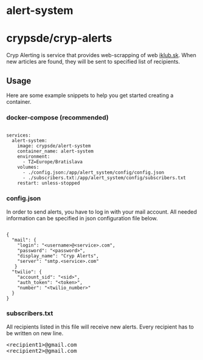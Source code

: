 # alert-system
<h1>crypsde/cryp-alerts</h1>
<p>Cryp Alerting is service that provides web-scrapping of web <a href="https://www.iklub.sk/">iklub.sk</a>. When new articles are found, they will be sent to specified list of recipients.</p>
<h2>Usage</h2>
<p>Here are some example snippets to help you get started creating a container.</p>
<h3>docker-compose (recommended)</h3>
<pre><code class="language-yaml">
services:
  alert-system:
    image: crypsde/alert-system
    container_name: alert-system
    environment:
      - TZ=Europe/Bratislava
    volumes:
      - ./config.json:/app/alert_system/config/config.json
      - ./subscribers.txt:/app/alert_system/config/subscribers.txt
    restart: unless-stopped
</code></pre>

<h3>config.json</h3>
<p>In order to send alerts, you have to log in with your mail account. All needed information can be specified in json configuration file below.</p>
<pre><code class="language-json">
{
  "mail": {
    "login": "&ltusername>@&ltservice>.com",
    "password": "&ltpassword>",
    "display_name": "Cryp Alerts",
    "server": "smtp.&ltservice>.com"
   }
  "twilio": {
    "account_sid": "&ltsid>",
    "auth_token": "&lttoken>",
    "number": "&lttwilio_number>"
  }
}
</code></pre>

<h3>subscribers.txt</h3>
<p>All recipients listed in this file will receive new alerts. Every recipient has to be written on new line.</p>
<pre>
&ltrecipient1>@gmail.com
&ltrecipient2>@gmail.com
</pre>
